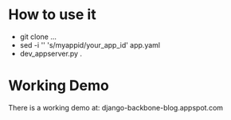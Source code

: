 How to use it
==============
+ git clone ...
+ sed -i '' 's/myappid/your_app_id' app.yaml
+ dev_appserver.py .

Working Demo
============
There is a working demo at: <a>django-backbone-blog.appspot.com</a>